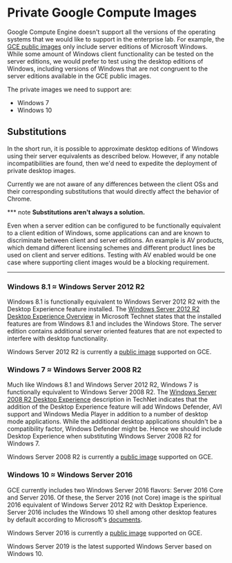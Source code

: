 # Private Google Compute Images

Google Compute Engine doesn't support all the versions of the operating systems
that we would like to support in the enterprise lab. For example, the [GCE
public images](https://cloud.google.com/compute/docs/images#os-compute-support)
only include server editions of Microsoft Windows. While some amount of Windows
client functionality can be tested on the server editions, we would prefer to
test using the desktop editions of Windows, including versions of Windows that
are not congruent to the server editions available in the GCE public images.

The private images we need to support are:

*   Windows 7
*   Windows 10


## Substitutions

In the short run, it is possible to approximate desktop editions of Windows
using their server equivalents as described below. However, if any notable
incompatibilities are found, then we'd need to expedite the deployment of
private desktop images.

Currently we are not aware of any differences between the client OSs and their
corresponding substitutions that would directly affect the behavior of Chrome.

*** note
**Substitutions aren't always a solution.**

Even when a server edition can be configured to be functionally equivalent to a
client edition of Windows, some applications can and are known to discriminate
between client and server editions. An example is AV products, which demand
different licensing schemes and different product lines be used on client and
server editions. Testing with AV enabled would be one case where supporting
client images would be a blocking requirement.
***


### Windows 8.1 ≈ Windows Server 2012 R2

Windows 8.1 is functionally equivalent to Windows Server 2012 R2 with the
Desktop Experience feature installed. The [Windows Server 2012 R2 Desktop
Experience
Overview](https://technet.microsoft.com/en-us/library/dn609826(v=ws.11).aspx) in
Microsoft Technet states that the installed features are from Windows 8.1 and
includes the Windows Store. The server edition contains additional server
oriented features that are not expected to interfere with desktop functionality.

Windows Server 2012 R2 is currently a [public
image](https://cloud.google.com/compute/docs/images#os-compute-support)
supported on GCE.


### Windows 7 ≈ Windows Server 2008 R2

Much like Windows 8.1 and Windows Server 2012 R2, Windows 7 is functionally
equivalent to Windows Server 2008 R2. The [Windows Server 2008 R2 Desktop
Experience](https://technet.microsoft.com/en-us/library/cc772567(v=ws.11).aspx)
description in TechNet indicates that the addition of the Desktop Experience
feature will add Windows Defender, AVI support and Windows Media Player in
addition to a number of desktop mode applications. While the additional desktop
applications shouldn't be a compatibility factor, Windows Defender might be.
Hence we should include Desktop Experience when substituting Windows Server 2008
R2 for Windows 7.

Windows Server 2008 R2 is currently a [public
image](https://cloud.google.com/compute/docs/images#os-compute-support)
supported on GCE.


### Windows 10 ≈ Windows Server 2016

GCE currently includes two Windows Server 2016 flavors: Server 2016 Core and
Server 2016. Of these, the Server 2016 (not Core) image is the spiritual 2016
equivalent of Windows Server 2012 R2 with Desktop Experience. Server 2016
includes the Windows 10 shell among other desktop features by default according
to Microsoft's
[documents](https://docs.microsoft.com/en-us/windows-server/get-started/getting-started-with-server-with-desktop-experience).

Windows Server 2016 is currently a [public
image](https://cloud.google.com/compute/docs/images#os-compute-support)
supported on GCE.

Windows Server 2019 is the latest supported Windows Server based on Windows 10.

<!-- INCLUDE index.md (56 lines) -->
<!--
Index of tags used throughout the documentation. This list lives in
/docs/index.md and is included in all documents that depend on these tags.

In order to update the tags:

   1. Update `/docs/index.md`
   2. Run the following command from the root of the source tree:

         ./build.py format

Keep the tags below sorted.
-->

[ASSET MANIFEST]: design-summary.md#asset-manifest
[Additional Considerations]: background.md#additional-considerations
[Asset Description Schema]: schema-guidelines.md
[Asset Example]: /examples/schema/ad/one-domain.asset.textpb
[Asset Schema]: /schema/asset/
[Background]: background.md
[Bootstrapping]: bootstrapping.md
[Coding Patterns for Resolvers]: deployment.md#coding-patterns-for-resolvers
[Completed Asset Manifest]: deployment.md#completed-asset-manifest
[Concepts]: design-summary.md#concepts
[DEPLOYER]: design-summary.md#deployer
[Deploying Scripted Assets]: deployment.md#deploying-scripted-assets
[Deployment Details]: deployment.md
[Deployment Overview]: deployment.md#overview
[Design]: design-summary.md
[Frameworks/Tools Used]: background.md#tools-used
[GREETER]: design-summary.md#greeter
[Google Services]: google-services.md
[HOST ENVIRONMENT]: design-summary.md#host-environment
[HOST TEST RUNNER]: design-summary.md#host-test-runner
[Host Environment Schema]: /schema/host/
[Host Example]: /examples/schema/ad/one-domain.host.textpb
[ISOLATE]: design-summary.md#isolate
[Inline References]: deployment.md#inline-references
[Integration With Chromium Waterfall]: chrome-ci-integration.md
[Key Management]: key-management.md
[Objective]: design-summary.md#objective
[On-Premise Fixtures]: on-premise-fixtures.md
[Private Google Compute Images]: private-images.md
[SYSTEM TEST RUNNER]: design-summary.md#system-test-runner
[Scalability]: scalability.md
[Schema References]: schema-guidelines.md#references
[Schema Validation]: schema-guidelines.md#validation
[Source Locations]: source-locations.md
[TEST HOST]: design-summary.md#test-host
[TEST]: design-summary.md#test
[The Product]: design-summary.md#the-product
[Use Cases]: background.md#use-cases
[Workflows]: workflows.md
[cel_bot]: design-summary.md#cel_bot
[cel_py]: design-summary.md#cel_py

